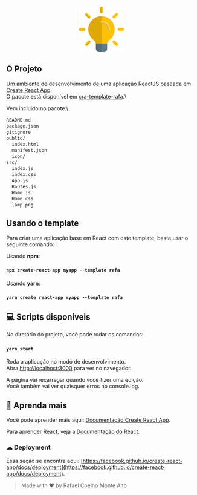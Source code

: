 <p align="center">
    <img alt="Rafa" title="Rafa" width="120px" src="./template/src/lamp.png" />
</p>

## O Projeto

Um ambiente de desenvolvimento de uma aplicação ReactJS baseada em [Create React App](https://github.com/facebook/create-react-app).\
O pacote está disponível em [cra-template-rafa](https://www.npmjs.com/package/cra-template-rafa).\

Vem incluido no pacote:\
```
README.md
package.json
gitignore
public/
  index.html
  manifest.json
  icon/
src/
  index.js
  index.css
  App.js
  Routes.js
  Home.js
  Home.css
  lamp.png
```

## Usando o template

Para criar uma aplicação base em React com este template, basta usar o seguinte comando:

Usando **npm**:<br />
#### ```npx create-react-app myapp --template rafa```

Usando **yarn**:<br />
#### ```yarn create react-app myapp --template rafa```

## 💻 Scripts disponíveis

No diretório do projeto, você pode rodar os comandos:

#### ```yarn start```

Roda a aplicação no modo de desenvolvimento.\
Abra [http://localhost:3000](http://localhost:3000) para ver no navegador.

A página vai recarregar quando você fizer uma edição.\
Você também vai ver quaisquer erros no console.log.

## 🧠 Aprenda mais

Você pode aprender mais aqui: [Documentação Create React App](https://facebook.github.io/create-react-app/docs/getting-started).

Para aprender React, veja a [Documentação do React](https://reactjs.org/).

### ☁ Deployment

Essa seção se encontra aqui: [https://facebook.github.io/create-react-app/docs/deployment](https://facebook.github.io/create-react-app/docs/deployment).

> Made with ❤ by Rafael Coelho Monte Alto
